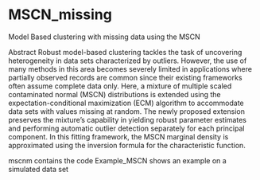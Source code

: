 # MSCN_missing
Model Based clustering with missing data using the MSCN

Abstract
Robust model-based clustering tackles the task of uncovering heterogeneity in data
sets characterized by outliers. However, the use of many methods in this area becomes
severely limited in applications where partially observed records are common since their
existing frameworks often assume complete data only. Here, a mixture of multiple scaled
contaminated normal (MSCN) distributions is extended using the expectation-conditional
maximization (ECM) algorithm to accommodate data sets with values missing at random.
The newly proposed extension preserves the mixture’s capability in yielding robust parameter
estimates and performing automatic outlier detection separately for each principal
component. In this fitting framework, the MSCN marginal density is approximated using
the inversion formula for the characteristic function. 


mscnm contains the code
Example_MSCN shows an example on a simulated data set
